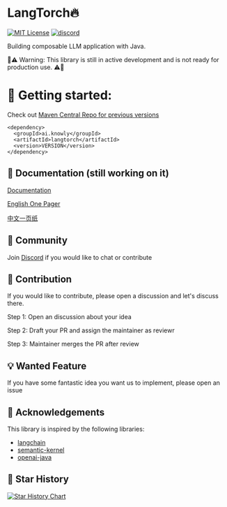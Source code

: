 
# LangTorch🔥
[![MIT License](https://img.shields.io/badge/License-MIT-green.svg)](https://choosealicense.com/licenses/mit/)
[![discord](https://img.shields.io/discord/1094297543078326403)](https://discord.gg/YVUQ4X8E)

Building composable LLM application with Java.

🚨⚠️ Warning: This library is still in active development and is not ready for production use. ⚠️🚨


# 🚀 Getting started: 

Check out [Maven Central Repo for previous versions](https://central.sonatype.com/artifact/ai.knowly/langtorch/)
```
<dependency>
  <groupId>ai.knowly</groupId>
  <artifactId>langtorch</artifactId>
  <version>VERSION</version>
</dependency>
```

## 📄 Documentation (still working on it)

[Documentation](https://docs.knowly.ai/langtorch/)

[English One Pager](https://docs.knowly.ai/langtorch/eng-langtorch-one-pager) 

[中文一页纸](https://docs.knowly.ai/langtorch/eng-langtorch-one-pager) 


##  💫 Community
Join [Discord](https://discord.gg/YVUQ4X8E) if you would like to chat or contribute

## 👥 Contribution
If you would like to contribute, please open a discussion and let's discuss there.

Step 1: Open an discussion about your idea

Step 2: Draft your PR and assign the maintainer as reviewr

Step 3: Maintainer merges the PR after review


## 💡 Wanted Feature
If you have some fantastic idea you want us to implement, please open an issue

## 🙏 Acknowledgements
This library is inspired by the following libraries:
 - [langchain](https://github.com/hwchase17/langchain)
 - [semantic-kernel](https://github.com/microsoft/semantic-kernel)
 - [openai-java](https://github.com/TheoKanning/openai-java)


##  🌟 Star History

[![Star History Chart](https://api.star-history.com/svg?repos=Knowly-ai/langtorch&type=Timeline)](https://star-history.com/#Knowly-ai/langtorch&Timeline)

